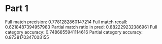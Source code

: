 # Part 1
Full match precision: 0.7781282860147214
Full match recall: 0.6218487394957983
Partial match ratio in pred: 0.882229232386961
Full category accuracy: 0.7486855941114616
Partial category accuracy: 0.8738170347003155
